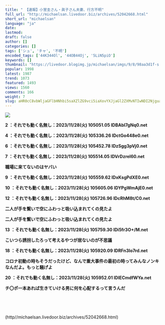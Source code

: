 ```yaml
---
title: " 【速報】小室圭さん・眞子さん夫妻、行方不明"
full_url: "http://michaelsan.livedoor.biz/archives/52042668.html"
short_url: "michaelsan"
language: "ja"
date: 
lastmod: 
draft: false
author: []
categories: []
tags: ['シュ', 'チャ', '不明']
encoded_tags: ['44K344Ol', '44OB44Oj', '5LiN5piO']
keywords: []
thumbnail: "https://livedoor.blogimg.jp/michaelsan/imgs/9/8/98aa3d1f-s.jpg"
popular: 1998
latest: 1987
trend: 1073
featured: 1493
views: 1560
comments: 166
weight: 7
slug: aHR0cC8vbWljaGFlbHNhbi5saXZlZG9vci5iaXovYXJjaGl2ZXMvNTIwNDI2NjguaHRtbA==
---
```


![](https://livedoor.blogimg.jp/michaelsan/imgs/9/8/98aa3d1f-s.jpg)

<b><p>2 ：それでも動く名無し：2023/11/28(火) 105051.05 IDBAbI7gNq0.net</p><p>4 ：それでも動く名無し：2023/11/28(火) 105336.26 IDctGo448e0.net</p><p>6 ：それでも動く名無し：2023/11/28(火) 105452.78 IDzSgg3pVj0.net</p><p>7 ：それでも動く名無し：2023/11/28(火) 105514.05 IDVrDzrel60.net</p><p>職場に来てないのはヤバい</p><p>9 ：それでも動く名無し：2023/11/28(火) 105559.62 IDxKsgPdXE0.net</p><p>10 ：それでも動く名無し：2023/11/28(火) 105605.06 IDYPgWmAjE0.net</p><p>12 ：それでも動く名無し：2023/11/28(火) 105726.96 IDcRhM8t/C0.net</p><p>二人が手を繋いで空にふわっと吸い込まれてくの見たよ</p><p>二人が手を繋いで空にふわっと吸い込まれてくの見たよ</p><p>13 ：それでも動く名無し：2023/11/28(火) 105759.30 IDi5fr3O+/M.net</p><p>こいつら誘拐したろって考えるやつが居ないのが不思議</p><p>18 ：それでも動く名無し：2023/11/28(火) 105920.09 IDRFn3Io7rd.net</p><p>コロナ初動の時もそうだったけど、なんで重大事件の最初の時ってみんなノンキなんだよ。もっと騒げよ</p><p>20 ：それでも動く名無し：2023/11/28(火) 105952.01 IDlECmdfWYa.net</p><p><p>チ〇ポ一本あれば生きていける男に何を心配するって言うんだ <br></p><br></p><br></b>

(http//michaelsan.livedoor.biz/archives/52042668.html)
